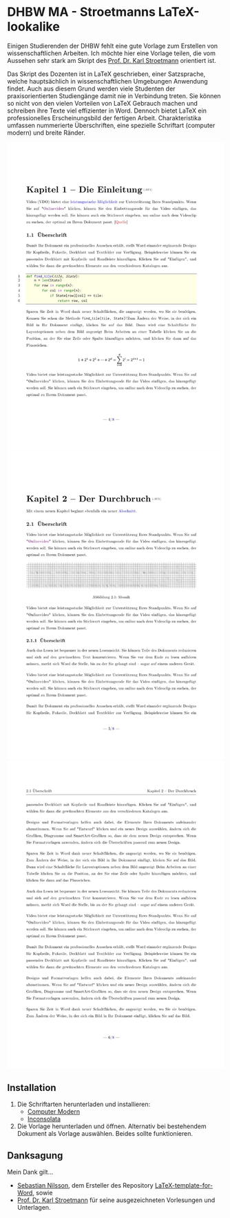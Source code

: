 # DHBW MA - Stroetmanns LaTeX-lookalike

Einigen Studierenden der DHBW fehlt eine gute Vorlage zum Erstellen von wissenschaftlichen Arbeiten. Ich möchte hier eine Vorlage teilen, die vom Aussehen sehr stark am Skript des [Prof. Dr. Karl Stroetmann](https://www.mannheim.dhbw.de/suche/ansprechpersonen?tx_dhbwcontacts_contactsingleforsearch%5Baction%5D=showSingle&tx_dhbwcontacts_contactsingleforsearch%5Bcontroller%5D=Contact&tx_dhbwcontacts_contactsingleforsearch%5Bperson%5D=284&cHash=94993e0d0b7fa8843e034dc4a229809a "DHBW Mannheim: Ansprechpersonen") orientiert ist.

Das Skript des Dozenten ist in LaTeX geschrieben, einer Satzsprache, welche hauptsächlich in wissenschaftlichen Umgebungen Anwendung findet. Auch aus diesem Grund werden viele Studenten der praxisorientierten Studiengänge damit nie in Verbindung treten. Sie können so nicht von den vielen Vorteilen von LaTeX Gebrauch machen und schreiben ihre Texte viel effizienter in Word.
Dennoch bietet LaTeX ein professionelles Erscheinungsbild der fertigen Arbeit. Charakteristika umfassen nummerierte Überschriften, eine spezielle Schriftart (computer modern) und breite Ränder.

![Beispiel-Bild](examples/0005.jpg)
![Beispiel-Bild](examples/0006.jpg)
![Beispiel-Bild](examples/0007.jpg)

## Installation

1. Die Schriftarten herunterladen und installieren:
   - [Computer Modern](http://sourceforge.net/projects/cm-unicode/files/cm-unicode/0.7.0/)
   - [Inconsolata](https://fonts.google.com/specimen/Inconsolata "Inconsolata - Google Fonts")
2. Die Vorlage herunterladen und öffnen. Alternativ bei bestehendem Dokument als Vorlage auswählen.
Beides sollte funktionieren.

## Danksagung

Mein Dank gilt...

- [Sebastian Nilsson](https://github.com/sebnil "Sebastian Nilsson auf GitHub"), dem Ersteller des Repository [LaTeX-template-for-Word](https://github.com/sebnil/LaTeX-template-for-Word), sowie
- [Prof. Dr. Karl Stroetmann](https://github.com/karlstroetmann/ "Karl Stroetmann auf GitHub") für seine ausgezeichneten Vorlesungen und Unterlagen.

